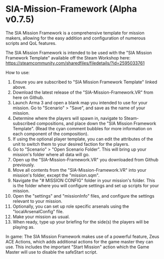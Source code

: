 # SIA-Mission-Framework (Alpha v0.7.5)

  The SIA Mission Framework is a comprehensive template for mission makers, allowing for the easy addition and configuration of numerous scripts and QoL features.

  The SIA Mission Framework is intended to be used with the "SIA Mission Framework Template" available off the Steam Workshop here: https://steamcommunity.com/sharedfiles/filedetails/?id=2595033761

How to use:

  1. Ensure you are subscribed to "SIA Mission Framework Template" linked above.
  2. Download the latest release of the "SIA-Mission-Framework.VR" from here on Github.
  3. Launch Arma 3 and open a blank map you intended to use for your mission. Go to "Scenario" > "Save", and save as the name of your mission.
  4. Determine where the players will spawn in, navigate to Steam-subscribed compositions, and place down the "SIA Mission Framework Template". (Read the cyan comment bubbles for more information on each component of the composition).
  5. If using the optional player template, you can edit the attributes of the unit to switch them to your desired faction for the players.
  6. Go to "Scenario" > "Open Scenario Folder". This will bring up your mission's folder where all data will go.
  7. Open up the "SIA-Mission-Framework.VR" you downloaded from Github previously.
  8. Move all contents from the "SIA-Mission-Framework.VR" into your mission's folder, except the "mission.sqm".
  9. Navigate the "# MISSION CONFIG" folder in your mission's folder. This is the folder where you will configure settings and set up scripts for your mission.
  10. Open the "settings" and "missionInfo" files, and configure the settings relevant to your mission.
  11. Optionally, you can set up role specific arsenals using the "localArsenalConfig" file.
  12. Make your mission as usual.
  13. When ready, type up your briefing for the side(s) the players will be playing as.
  
In game:
  The SIA Mission Framework makes use of a powerful feature, Zeus ACE Actions, which adds additional actions for the game master they can use. This includes the important "Start Mission" action which the Game Master will use to disable the safeStart script.
